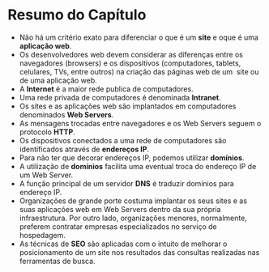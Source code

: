 # Resumo do Capítulo

- Não há um critério exato para diferenciar o que é um **site** e oque é uma **aplicação web**.
- Os desenvolvedores web devem considerar as diferenças entre os navegadores (browsers) e os dispositivos (computadores, tablets, celulares, TVs, entre outros) na criação das páginas web de um  site ou de uma aplicação web.
- A **Internet** é a maior rede publica de computadores.
- Uma rede privada de computadores é denominada **Intranet**.
- Os sites e as aplicações web são implantados em computadores denominados **Web Servers**.
- As mensagens trocadas entre navegadores e os Web Servers seguem o protocolo **HTTP**.
- Os dispositivos conectados a uma rede de computadores são identificados através de **endereços IP**.
- Para não ter que decorar endereços IP, podemos utilizar **domínios**. 
- A utilização de **domínios** facilita uma eventual troca do endereço IP de um Web Server.
- A função principal de um servidor **DNS** é traduzir domínios para endereço IP.
- Organizações de grande porte costuma implantar os seus sites e as suas aplicações web em Web Servers dentro da sua própria infraestrutura. Por outro lado, organizações menores, normalmente, preferem contratar empresas especializados no serviço de hospedagem.
- As técnicas de **SEO** são aplicadas com o intuito de melhorar o posicionamento de um site nos resultados das consultas realizadas nas ferramentas de busca.